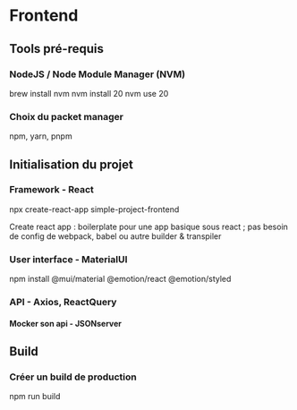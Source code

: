 # Frontend
## Tools pré-requis
### NodeJS / Node Module Manager (NVM)
brew install nvm
nvm install 20
nvm use 20
### Choix du packet manager
npm, yarn, pnpm
## Initialisation du projet
### Framework - React
npx create-react-app simple-project-frontend

Create react app : boilerplate pour une app basique sous react ;
pas besoin de config de webpack, babel ou autre builder & transpiler

### User interface - MaterialUI
npm install @mui/material @emotion/react @emotion/styled

### API - Axios, ReactQuery
#### Mocker son api - JSONserver
## Build
### Créer un build de production
npm run build









